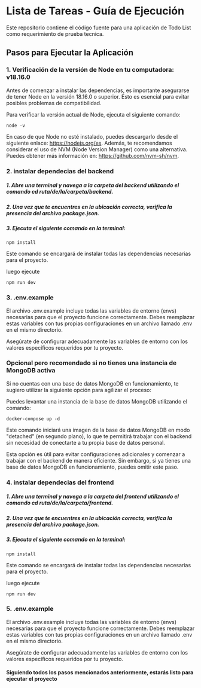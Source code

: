 # Lista de Tareas - Guía de Ejecución

Este repositorio contiene el código fuente para una aplicación de Todo List como requerimiento de prueba tecnica.

## Pasos para Ejecutar la Aplicación

### 1. Verificación de la versión de Node en tu computadora: v18.16.0

Antes de comenzar a instalar las dependencias, es importante asegurarse de tener Node en la versión 18.16.0 o superior. Esto es esencial para evitar posibles problemas de compatibilidad.

Para verificar la versión actual de Node, ejecuta el siguiente comando:

```
node -v
```

En caso de que Node no esté instalado, puedes descargarlo desde el siguiente enlace: https://nodejs.org/es. Además, te recomendamos considerar el uso de NVM (Node Version Manager) como una alternativa. Puedes obtener más información en: https://github.com/nvm-sh/nvm.

### 2. instalar dependecias del backend

##### 1. Abre una terminal y navega a la carpeta del backend utilizando el comando cd ruta/de/la/carpeta/backend.

##### 2. Una vez que te encuentres en la ubicación correcta, verifica la presencia del archivo package.json.

##### 3. Ejecuta el siguiente comando en la terminal:

```
npm install
```

Este comando se encargará de instalar todas las dependencias necesarias para el proyecto.

luego ejecute

```
npm run dev
```

### 3. .env.example

El archivo .env.example incluye todas las variables de entorno (envs) necesarias para que el proyecto funcione correctamente. Debes reemplazar estas variables con tus propias configuraciones en un archivo llamado .env en el mismo directorio.

Asegúrate de configurar adecuadamente las variables de entorno con los valores específicos requeridos por tu proyecto.

### Opcional pero recomendado si no tienes una instancia de MongoDB activa

Si no cuentas con una base de datos MongoDB en funcionamiento, te sugiero utilizar la siguiente opción para agilizar el proceso:

Puedes levantar una instancia de la base de datos MongoDB utilizando el comando:

```
docker-compose up -d
```

Este comando iniciará una imagen de la base de datos MongoDB en modo "detached" (en segundo plano), lo que te permitirá trabajar con el backend sin necesidad de conectarte a tu propia base de datos personal.

Esta opción es útil para evitar configuraciones adicionales y comenzar a trabajar con el backend de manera eficiente. Sin embargo, si ya tienes una base de datos MongoDB en funcionamiento, puedes omitir este paso.

### 4. instalar dependecias del frontend

##### 1. Abre una terminal y navega a la carpeta del frontend utilizando el comando cd ruta/de/la/carpeta/frontend.

##### 2. Una vez que te encuentres en la ubicación correcta, verifica la presencia del archivo package.json.

##### 3. Ejecuta el siguiente comando en la terminal:

```
npm install
```

Este comando se encargará de instalar todas las dependencias necesarias para el proyecto.

luego ejecute

```
npm run dev
```

### 5. .env.example

El archivo .env.example incluye todas las variables de entorno (envs) necesarias para que el proyecto funcione correctamente. Debes reemplazar estas variables con tus propias configuraciones en un archivo llamado .env en el mismo directorio.

Asegúrate de configurar adecuadamente las variables de entorno con los valores específicos requeridos por tu proyecto.

#### Siguiendo todos los pasos mencionados anteriormente, estarás listo para ejecutar el proyecto
